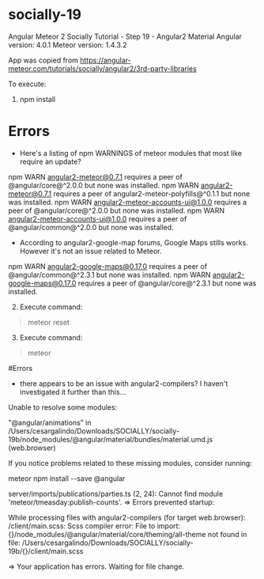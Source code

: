 # socially-19
Angular Meteor 2 Socially Tutorial - Step 19  - Angular2 Material
Angular version: 4.0.1
Meteor version:  1.4.3.2

App was copied from https://angular-meteor.com/tutorials/socially/angular2/3rd-party-libraries

To execute:

1) npm install

# Errors
- Here's a listing of npm WARNINGS of meteor modules that most like require an update?

npm WARN angular2-meteor@0.7.1 requires a peer of @angular/core@^2.0.0 but none was installed.
npm WARN angular2-meteor@0.7.1 requires a peer of angular2-meteor-polyfills@^0.1.1 but none was installed.
npm WARN angular2-meteor-accounts-ui@1.0.0 requires a peer of @angular/core@^2.0.0 but none was installed.
npm WARN angular2-meteor-accounts-ui@1.0.0 requires a peer of @angular/common@^2.0.0 but none was installed.

- According to angular2-google-map forums, Google Maps stills works. However it's not an issue related to Meteor.

npm WARN angular2-google-maps@0.17.0 requires a peer of @angular/common@^2.3.1 but none was installed.
npm WARN angular2-google-maps@0.17.0 requires a peer of @angular/core@^2.3.1 but none was installed.

2) Execute command:
 > meteor reset

3) Execute command:
 > meteor

#Errors 
- there appears to be an issue with angular2-compilers?  I haven't investigated it further than this...
                                 
Unable to resolve some modules:

  "@angular/animations" in /Users/cesargalindo/Downloads/SOCIALLY/socially-19b/node_modules/@angular/material/bundles/material.umd.js (web.browser)
                                              
If you notice problems related to these missing modules, consider running:
                                              
  meteor npm install --save @angular          
                                              
server/imports/publications/parties.ts (2, 24): Cannot find module 'meteor/tmeasday:publish-counts'.
=> Errors prevented startup:                  
   
   While processing files with angular2-compilers (for target web.browser):
   /client/main.scss: Scss compiler error: File to import: {}/node_modules/@angular/material/core/theming/all-theme not found in file:
   /Users/cesargalindo/Downloads/SOCIALLY/socially-19b/{}/client/main.scss
   
   
=> Your application has errors. Waiting for file change.



